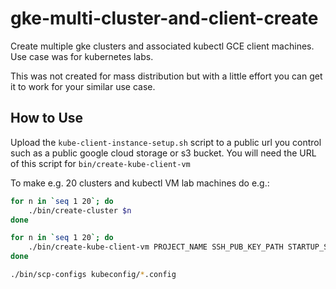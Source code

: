 # gke-multi-cluster-and-client-create
Create multiple gke clusters and associated kubectl GCE client machines. Use case was for kubernetes labs.

This was not created for mass distribution but with a little effort you can get it to work for your similar use case.

## How to Use

Upload the `kube-client-instance-setup.sh` script to a public url you control such as a public google cloud storage or s3 bucket. You will need the URL of this script for `bin/create-kube-client-vm`

To make e.g. 20 clusters and kubectl VM lab machines do e.g.:
```bash
for n in `seq 1 20`; do
    ./bin/create-cluster $n
done

for n in `seq 1 20`; do
    ./bin/create-kube-client-vm PROJECT_NAME SSH_PUB_KEY_PATH STARTUP_SCRIPT_URL $n
done

./bin/scp-configs kubeconfig/*.config
```
